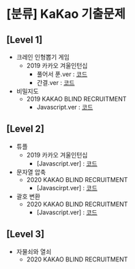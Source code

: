 # [분류] KaKao 기출문제

## [Level 1]
* 크레인 인형뽑기 게임
    * 2019 카카오 겨울인턴십
        * 풀어서 푼.ver : [코드](https://github.com/ss-won/For-Coding-Test/tree/master/KaKao/code/%5BLevel1%5D%ED%81%AC%EB%A0%88%EC%9D%B8%20%EC%9D%B8%ED%98%95%EB%BD%91%EA%B8%B0%20%EA%B2%8C%EC%9E%84-1.js)
        * 간결.ver : [코드](https://github.com/ss-won/For-Coding-Test/tree/master/KaKao/code/%5BLevel1%5D%ED%81%AC%EB%A0%88%EC%9D%B8%20%EC%9D%B8%ED%98%95%20%EB%BD%91%EA%B8%B0%20%EA%B2%8C%EC%9E%84-2.js)
* 비밀지도
    * 2019 KAKAO BLIND RECRUITMENT
        * Javascript.ver : [코드](https://github.com/ss-won/For-Coding-Test/tree/master/KaKao/code/%5BLevel1%5D%EB%B9%84%EB%B0%80%EC%A7%80%EB%8F%84.js)

## [Level 2]
* 튜플
    * 2019 카카오 겨울인턴십 
        * [Javascript.ver] : [코드](https://github.com/ss-won/For-Coding-Test/tree/master/KaKao/code/%5BLevel2%5D%ED%8A%9C%ED%94%8C.js)
* 문자열 압축
    * 2020 KAKAO BLIND RECRUITMENT
        * [Javascirpt.ver] : [코드](https://github.com/ss-won/For-Coding-Test/tree/master/KaKao/code/%5BLevle2%5D%EB%AC%B8%EC%9E%90%EC%97%B4%20%EC%95%95%EC%B6%95.js)
* 괄호 변환
    * 2020 KAKAO BLIND RECRUITMENT
        * [Javascript.ver] : [코드](https://github.com/ss-won/For-Coding-Test/blob/master/KaKao/code/%5BLevel2%5D%EA%B4%84%ED%98%B8%20%EB%B3%80%ED%99%98.js)

## [Level 3]
* 자물쇠와 열쇠
    * 2020 KAKAO BLIND RECRUITMENT

